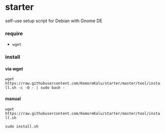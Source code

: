 # starter
self-use setup script for Debian with Gnome DE

### require

* `wget`

### install

#### via wget

`wget https://raw.githubusercontent.com/KomoreKalu/starter/master/tool/install.sh -c -O - | sudo bash -`

#### manual

`wget https://raw.githubusercontent.com/KomoreKalu/starter/master/tool/install.sh`

`sudo install.sh`	



